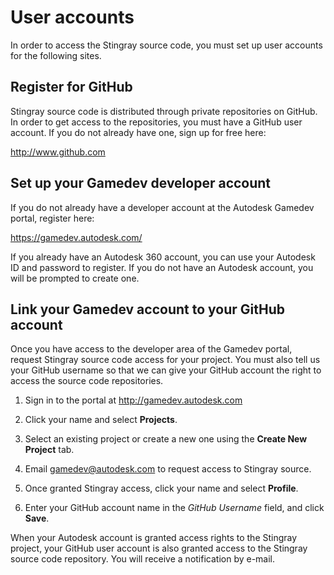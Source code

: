 # User accounts

In order to access the Stingray source code, you must set up user accounts for the following sites.

## Register for GitHub

Stingray source code is distributed through private repositories on GitHub. In order to get access to the repositories, you must have a GitHub user account. If you do not already have one, sign up for free here:

<http://www.github.com>

## Set up your Gamedev developer account

If you do not already have a developer account at the Autodesk Gamedev portal, register here:

<https://gamedev.autodesk.com/>

If you already have an Autodesk 360 account, you can use your Autodesk ID and password to register. If you do not have an Autodesk account, you will be prompted to create one.

## Link your Gamedev account to your GitHub account

Once you have access to the developer area of the Gamedev portal, request Stingray source code access for your project. You must also tell us your GitHub username so that we can give your GitHub account the right to access the source code repositories.

1.  Sign in to the portal at <http://gamedev.autodesk.com>

2.  Click your name and select **Projects**.

3.  Select an existing project or create a new one using the **Create New Project** tab.

4.  Email <gamedev@autodesk.com> to request access to Stingray source.

5.  Once granted Stingray access, click your name and select **Profile**.

6.  Enter your GitHub account name in the *GitHub Username* field, and click **Save**.

When your Autodesk account is granted access rights to the Stingray project, your GitHub user account is also granted access to the Stingray source code repository. You will receive a notification by e-mail.
